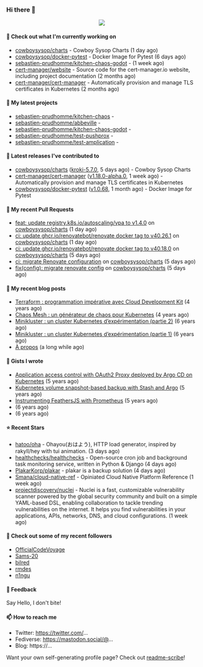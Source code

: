 ### Hi there 👋

<p align="center"><img src="https://github-readme-stats.vercel.app/api?username=sebastien-prudhomme&show_icons=true&locale=en"/></p>

#### 👷 Check out what I'm currently working on

- [cowboysysop/charts](https://github.com/cowboysysop/charts) - Cowboy Sysop Charts (1 day ago)
- [cowboysysop/docker-pytest](https://github.com/cowboysysop/docker-pytest) - Docker Image for Pytest (6 days ago)
- [sebastien-prudhomme/kitchen-chaos-godot](https://github.com/sebastien-prudhomme/kitchen-chaos-godot) -  (1 week ago)
- [cert-manager/website](https://github.com/cert-manager/website) - Source code for the cert-manager.io website, including project documentation (2 months ago)
- [cert-manager/cert-manager](https://github.com/cert-manager/cert-manager) - Automatically provision and manage TLS certificates in Kubernetes (2 months ago)

#### 🌱 My latest projects

- [sebastien-prudhomme/kitchen-chaos](https://github.com/sebastien-prudhomme/kitchen-chaos) - 
- [sebastien-prudhomme/abbeville](https://github.com/sebastien-prudhomme/abbeville) - 
- [sebastien-prudhomme/kitchen-chaos-godot](https://github.com/sebastien-prudhomme/kitchen-chaos-godot) - 
- [sebastien-prudhomme/test-pushprox](https://github.com/sebastien-prudhomme/test-pushprox) - 
- [sebastien-prudhomme/test-amplication](https://github.com/sebastien-prudhomme/test-amplication) - 

#### 🔭 Latest releases I've contributed to

- [cowboysysop/charts](https://github.com/cowboysysop/charts) ([kroki-5.7.0](https://github.com/cowboysysop/charts/releases/tag/kroki-5.7.0), 5 days ago) - Cowboy Sysop Charts
- [cert-manager/cert-manager](https://github.com/cert-manager/cert-manager) ([v1.18.0-alpha.0](https://github.com/cert-manager/cert-manager/releases/tag/v1.18.0-alpha.0), 1 week ago) - Automatically provision and manage TLS certificates in Kubernetes
- [cowboysysop/docker-pytest](https://github.com/cowboysysop/docker-pytest) ([v1.0.68](https://github.com/cowboysysop/docker-pytest/releases/tag/v1.0.68), 1 month ago) - Docker Image for Pytest

#### 🔨 My recent Pull Requests

- [feat: update registry.k8s.io/autoscaling/vpa to v1.4.0](https://github.com/cowboysysop/charts/pull/906) on [cowboysysop/charts](https://github.com/cowboysysop/charts) (1 day ago)
- [ci: update ghcr.io/renovatebot/renovate docker tag to v40.26.1](https://github.com/cowboysysop/charts/pull/905) on [cowboysysop/charts](https://github.com/cowboysysop/charts) (1 day ago)
- [ci: update ghcr.io/renovatebot/renovate docker tag to v40.18.0](https://github.com/cowboysysop/charts/pull/904) on [cowboysysop/charts](https://github.com/cowboysysop/charts) (5 days ago)
- [ci: migrate Renovate configuration](https://github.com/cowboysysop/charts/pull/902) on [cowboysysop/charts](https://github.com/cowboysysop/charts) (5 days ago)
- [fix(config): migrate renovate config](https://github.com/cowboysysop/charts/pull/901) on [cowboysysop/charts](https://github.com/cowboysysop/charts) (5 days ago)

#### 📜 My recent blog posts

- [Terraform : programmation impérative avec Cloud Development Kit](https://www.cowboysysop.com/post/terraform-programmation-imperative-avec-cloud-development-kit/) (4 years ago)
- [Chaos Mesh : un générateur de chaos pour Kubernetes](https://www.cowboysysop.com/post/chaos-mesh-un-generateur-de-chaos-pour-kubernetes/) (4 years ago)
- [Minikluster : un cluster Kubernetes d’expérimentation (partie 2)](https://www.cowboysysop.com/post/minikluster-un-cluster-kubernetes-d-experimentation-partie-2/) (6 years ago)
- [Minikluster : un cluster Kubernetes d’expérimentation (partie 1)](https://www.cowboysysop.com/post/minikluster-un-cluster-kubernetes-d-experimentation-partie-1/) (6 years ago)
- [À propos](https://www.cowboysysop.com/page/a-propos/) (a long while ago)

#### 📓 Gists I wrote

- [Application access control with OAuth2 Proxy deployed by Argo CD on Kubernetes](https://gist.github.com/c90af146c465305087d5f5a55990ca71) (5 years ago)
- [Kubernetes volume snapshot-based backup with Stash and Argo](https://gist.github.com/c53e870dc6b4987fefa4c36ea9f1187c) (5 years ago)
- [Instrumenting FeathersJS with Prometheus](https://gist.github.com/93ab307c8c03a9c5fdb1ff728f413855) (5 years ago)
- [](https://gist.github.com/9827398f4f792569e56351ac56e80b80) (6 years ago)
- [](https://gist.github.com/064f0ea019c9ff37b71ebc023c0a0c6b) (6 years ago)

#### ⭐ Recent Stars

- [hatoo/oha](https://github.com/hatoo/oha) - Ohayou(おはよう), HTTP load generator, inspired by rakyll/hey with tui animation. (3 days ago)
- [healthchecks/healthchecks](https://github.com/healthchecks/healthchecks) - Open-source cron job and background task monitoring service, written in Python &amp; Django (4 days ago)
- [PlakarKorp/plakar](https://github.com/PlakarKorp/plakar) - plakar is a backup solution (4 days ago)
- [Smana/cloud-native-ref](https://github.com/Smana/cloud-native-ref) - Opiniated Cloud Native Platform Reference (1 week ago)
- [projectdiscovery/nuclei](https://github.com/projectdiscovery/nuclei) - Nuclei is a fast, customizable vulnerability scanner powered by the global security community and built on a simple YAML-based DSL, enabling collaboration to tackle trending vulnerabilities on the internet. It helps you find vulnerabilities in your applications, APIs, networks, DNS, and cloud configurations. (1 week ago)

#### 👯 Check out some of my recent followers

- [OfficialCodeVoyage](https://github.com/OfficialCodeVoyage)
- [Sams-20](https://github.com/Sams-20)
- [bilred](https://github.com/bilred)
- [rmdes](https://github.com/rmdes)
- [n1ngu](https://github.com/n1ngu)

#### 💬 Feedback

Say Hello, I don't bite!

#### 📫 How to reach me

- Twitter: https://twitter.com/...
- Fediverse: https://mastodon.social/@...
- Blog: https://...

Want your own self-generating profile page? Check out [readme-scribe](https://github.com/muesli/readme-scribe)!
